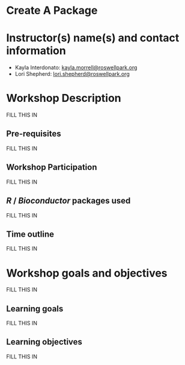 # Create A Package

# Instructor(s) name(s) and contact information

* Kayla Interdonato: kayla.morrell@roswellpark.org
* Lori Shepherd: lori.shepherd@roswellpark.org

# Workshop Description

FILL THIS IN

## Pre-requisites

FILL THIS IN

## Workshop Participation

FILL THIS IN

## _R_ / _Bioconductor_ packages used

FILL THIS IN

## Time outline

FILL THIS IN

# Workshop goals and objectives

FILL THIS  IN

## Learning goals

FILL THIS IN

## Learning objectives

FILL THIS IN
